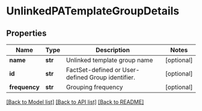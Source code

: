# UnlinkedPATemplateGroupDetails


## Properties
Name | Type | Description | Notes
------------ | ------------- | ------------- | -------------
**name** | **str** | Unlinked template group name | [optional] 
**id** | **str** | FactSet-defined or User-defined Group identifier. | [optional] 
**frequency** | **str** | Grouping frequency | [optional] 

[[Back to Model list]](../README.md#documentation-for-models) [[Back to API list]](../README.md#documentation-for-api-endpoints) [[Back to README]](../README.md)



